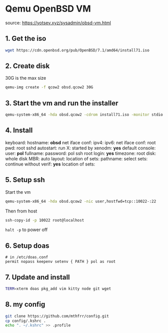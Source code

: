 # Qemu OpenBSD VM

source: https://yotsev.xyz/sysadmin/obsd-vm.html

## 1. Get the iso

```sh
wget https://cdn.openbsd.org/pub/OpenBSD/7.1/amd64/install71.iso
```

## 2. Create disk

30G is the max size

```sh
qemu-img create -f qcow2 obsd.qcow2 30G
```

## 3. Start the vm and run the installer

```sh
qemu-system-x86_64 -hda obsd.qcow2 -cdrom install71.iso -monitor stdio
```

## 4. Install

keyboard:
hostname: **obsd**
net iface conf:
ipv4:
ipv6:
net iface conf:
root pwd: root
sshd autostart:
run X:
started by xenodm: **yes**
default console:
user: **pol**
fullname:
password: pol
ssh root login: **yes**
timezone:
root disk:
whole disk MBR:
auto layout:
location of sets:
pathname:
select sets:
continue without verif: **yes**
location of sets:

## 5. Setup ssh

Start the vm

```sh
qemu-system-x86_64 -hda obsd.qcow2 -nic user,hostfwd=tcp::10022-:22
```

Then from host

```sh
ssh-copy-id -p 10022 root@localhost
```

`halt -p` to power off

## 6. Setup doas

```
# in /etc/doas.conf
permit nopass keepenv setenv { PATH } pol as root
```

## 7. Update and install

```sh
TERM=xterm doas pkg_add vim kitty node git wget
```

## 8. my config

```sh
git clone https://github.com/mthfrr/config.git
cp config/.kshrc .
echo ". ~/.kshrc" >> .profile
```
